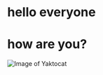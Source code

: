 # hello everyone
# how are you?

![Image of Yaktocat](https://octodex.github.com/images/yaktocat.png)
